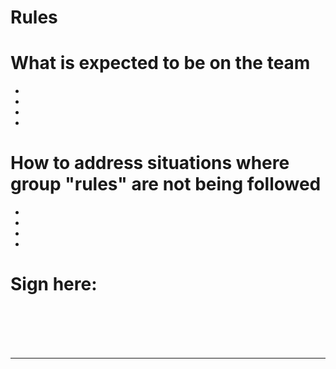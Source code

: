 # <Team Name> Rules

# What is expected to be on the team 

-
-
-
-

# How to address situations where group "rules" are not being followed

-
-
-
-

# Sign here:
<br> <br> <br> <br>






---
